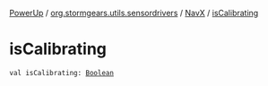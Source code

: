 [PowerUp](../../index.md) / [org.stormgears.utils.sensordrivers](../index.md) / [NavX](index.md) / [isCalibrating](./is-calibrating.md)

# isCalibrating

`val isCalibrating: `[`Boolean`](https://kotlinlang.org/api/latest/jvm/stdlib/kotlin/-boolean/index.html)